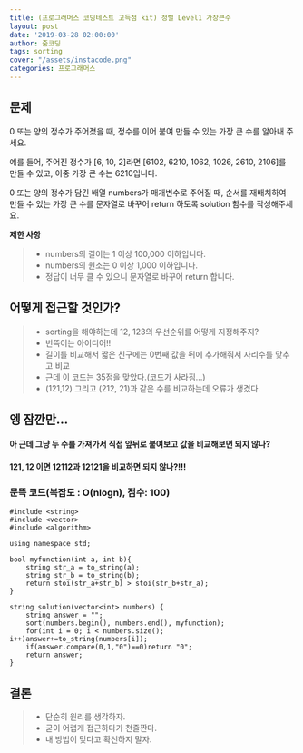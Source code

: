 ```yaml
---
title: (프로그래머스 코딩테스트 고득점 kit) 정렬 Level1 가장큰수
layout: post
date: '2019-03-28 02:00:00'
author: 줌코딩
tags: sorting
cover: "/assets/instacode.png"
categories: 프로그래머스
---
```


## 문제

0 또는 양의 정수가 주어졌을 때, 정수를 이어 붙여 만들 수 있는 가장 큰 수를 알아내 주세요.

예를 들어, 주어진 정수가 [6, 10, 2]라면 [6102, 6210, 1062, 1026, 2610, 2106]를 만들 수 있고, 이중 가장 큰 수는 6210입니다.

0 또는 양의 정수가 담긴 배열 numbers가 매개변수로 주어질 때, 순서를 재배치하여 만들 수 있는 가장 큰 수를 문자열로 바꾸어 return 하도록 solution 함수를 작성해주세요.

**제한 사항**
>* numbers의 길이는 1 이상 100,000 이하입니다.
>* numbers의 원소는 0 이상 1,000 이하입니다.
>* 정답이 너무 클 수 있으니 문자열로 바꾸어 return 합니다.


## 어떻게 접근할 것인가?

>* sorting을 해야하는데 12, 123의 우선순위를 어떻게 지정해주지?
>* 번뜩이는 아이디어!! 
>* 길이를 비교해서 짧은 친구에는 0번째 값을 뒤에 추가해줘서 자리수를 맞추고 비교
>* 근데 이 코드는 35점을 맞았다.(코드가 사라짐...)
>* (121,12) 그리고 (212, 21)과 같은 수를 비교하는데 오류가 생겼다.

## 엥 잠깐만...
#### 아 근데 그냥 두 수를 가져가서 직접 앞뒤로 붙여보고 값을 비교해보면 되지 않나?
#### 121, 12 이면 12112과 12121을 비교하면 되지 않나?!!!

### 문뜩 코드(복잡도 : O(nlogn), 점수: 100)

    #include <string>
    #include <vector>
    #include <algorithm>

    using namespace std;

    bool myfunction(int a, int b){
        string str_a = to_string(a);
        string str_b = to_string(b);
        return stoi(str_a+str_b) > stoi(str_b+str_a);
    }

    string solution(vector<int> numbers) {
        string answer = "";
        sort(numbers.begin(), numbers.end(), myfunction);
        for(int i = 0; i < numbers.size(); i++)answer+=to_string(numbers[i]);
        if(answer.compare(0,1,"0")==0)return "0";
        return answer;
    }


## 결론

>* 단순히 원리를 생각하자.
>* 굳이 어렵게 접근하다가 천줄짠다.
>* 내 방법이 맞다고 확신하지 말자.
